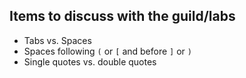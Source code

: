 ## Items to discuss with the guild/labs

- Tabs vs. Spaces
- Spaces following `(` or `[` and before `]` or `)`
- Single quotes vs. double quotes
